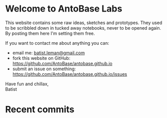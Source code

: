 # Welcome to AntoBase Labs

This website contains some raw ideas, sketches and prototypes. They used to be scribbled down in tucked away notebooks, never to be opened again. By posting them here I'm setting them free.


If you want to contact me about anything you can:

* email me: batist.leman@gmail.com
* fork this website on GitHub: https://github.com/AntoBase/antobase.github.io
* submit an issue on something: https://github.com/AntoBase/antobase.github.io/issues
 
Have fun and chillax,  
Batist


# Recent commits
<div id="history"></div>